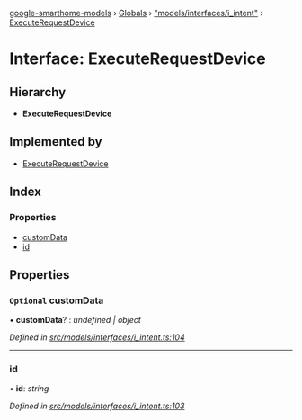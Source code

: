 [google-smarthome-models](../README.md) › [Globals](../globals.md) › ["models/interfaces/i_intent"](../modules/_models_interfaces_i_intent_.md) › [ExecuteRequestDevice](_models_interfaces_i_intent_.executerequestdevice.md)

# Interface: ExecuteRequestDevice

## Hierarchy

* **ExecuteRequestDevice**

## Implemented by

* [ExecuteRequestDevice](../classes/_models_intent_.executerequestdevice.md)

## Index

### Properties

* [customData](_models_interfaces_i_intent_.executerequestdevice.md#optional-customdata)
* [id](_models_interfaces_i_intent_.executerequestdevice.md#id)

## Properties

### `Optional` customData

• **customData**? : *undefined | object*

*Defined in [src/models/interfaces/i_intent.ts:104](https://github.com/galactic1969/google-smarthome-models/blob/633871f/src/models/interfaces/i_intent.ts#L104)*

___

###  id

• **id**: *string*

*Defined in [src/models/interfaces/i_intent.ts:103](https://github.com/galactic1969/google-smarthome-models/blob/633871f/src/models/interfaces/i_intent.ts#L103)*
